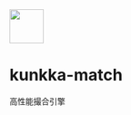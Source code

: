 <img src="https://simpleicons.org/icons/go.svg" width="60px" height="60px"/>


# kunkka-match

高性能撮合引擎
